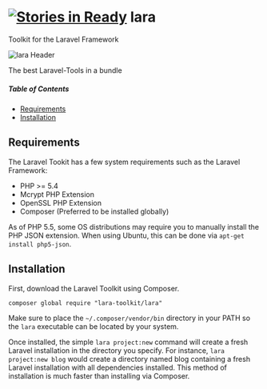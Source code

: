 [![Stories in Ready](https://badge.waffle.io/laraToolkit/lara.png?label=ready&title=Ready)](https://waffle.io/laraToolkit/lara)
lara
====

Toolkit for the Laravel Framework

![lara Header](https://raw.githubusercontent.com/laraToolkit/Assets/master/Header/Header_1000x200_TRANS.png)

The best Laravel-Tools in a bundle

##### Table of Contents

- [Requirements](#requirements)
- [Installation](#installation)

Requirements
------------

The Laravel Tookit has a few system requirements such as the Laravel Framework:

-    PHP >= 5.4
-    Mcrypt PHP Extension
-    OpenSSL PHP Extension
-    Composer (Preferred to be installed globally)

As of PHP 5.5, some OS distributions may require you to manually install the PHP JSON extension. When using Ubuntu, this can be done via `apt-get install php5-json`.

Installation
------------

First, download the Laravel Toolkit using Composer.

`composer global require "lara-toolkit/lara"`

Make sure to place the `~/.composer/vendor/bin` directory in your PATH so the `lara` executable can be located by your system.

Once installed, the simple `lara project:new` command will create a fresh Laravel installation in the directory you specify. For instance, `lara project:new blog` would create a directory named blog containing a fresh Laravel installation with all dependencies installed. This method of installation is much faster than installing via Composer.